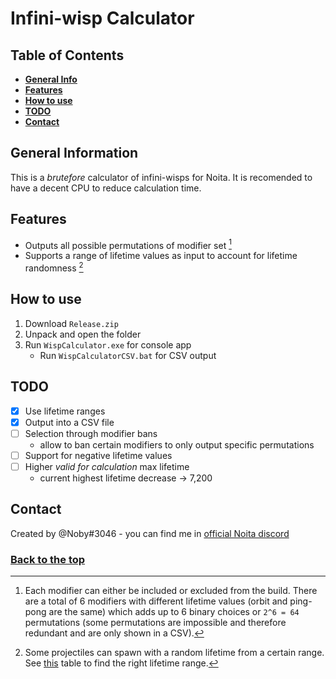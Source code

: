 # Infini-wisp Calculator

## Table of Contents

* [**General Info**](#general-information)
* [**Features**](#features)
* [**How to use**](#how-to-use)
* [**TODO**](#todo)
* [**Contact**](#contact)

## General Information

This is a *brutefore* calculator of infini-wisps for Noita. 
It is recomended to have a decent CPU to reduce calculation time.

## Features
- Outputs all possible permutations of modifier set [^1]
- Supports a range of lifetime values as input to account 
for lifetime randomness [^2]

## How to use

1. Download `Release.zip`
2. Unpack and open the folder
3. Run `WispCalculator.exe` for console app
    - Run `WispCalculatorCSV.bat` for CSV output
## TODO
- [x] Use lifetime ranges
- [x] Output into a CSV file
- [ ] Selection through modifier bans
    - allow to ban certain modifiers to only output specific permutations
- [ ] Support for negative lifetime values
- [ ] Higher *valid for calculation* max lifetime 
    - current highest lifetime decrease -> 7,200

## Contact
Created by @Noby#3046 - you can find me in [official Noita discord](https://discord.gg/noita)


### [Back to the top](#infini-wisp-calculator) 

[^1]: Each modifier can either be included or excluded from the build. 
There are a total of 6 modifiers with different lifetime values 
(orbit and ping-pong are the same)
which adds up to 6 binary choices or `2^6 = 64` permutations 
(some permutations are impossible and therefore redundant and are only shown in a CSV).

[^2]: Some projectiles can spawn with a random lifetime from a certain range. 
See [this](https://noita.wiki.gg/wiki/Guide_To_Infinite_Lifetime_Spells#Table_of_spells) 
table to find the right lifetime range.

